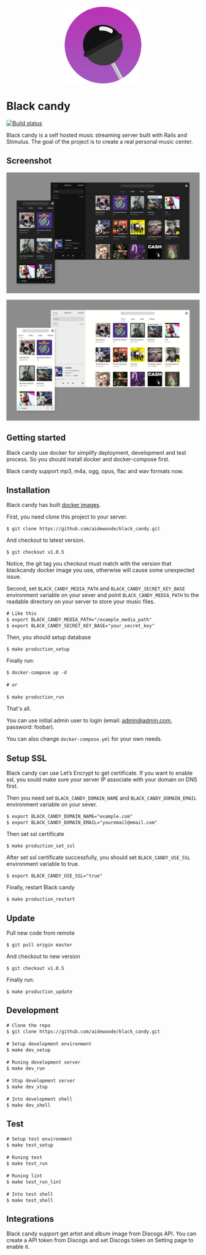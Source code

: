<p align='center'>
  <img alt='Black candy logo' width='200' src='app/frontend/images/logo.svg'>
</p>

# Black candy
[![Build status](https://travis-ci.org/aidewoode/black_candy.svg?branch=master)](https://travis-ci.org/aidewoode/black_candy)

Black candy is a self hosted music streaming server built with Rails and Stimulus. The goal of the project is to create a real personal music center.

## Screenshot
![screenshot theme dark](images/screenshot_theme_dark.png)

![screenshot theme light](images/screenshot_theme_light.png)


## Getting started

Black candy use docker for simplify deployment, development and test process. So you should install docker and docker-compose first.

Black candy support mp3, m4a, ogg, opus, flac and wav formats now.

## Installation

Black candy has built [docker images](https://hub.docker.com/r/blackcandy/blackcandy).

First, you need clone this project to your server. 

```
$ git clone https://github.com/aidewoode/black_candy.git
```

And checkout to latest version.

```
$ git checkout v1.0.5
```

Notice, the git tag you checkout must match with the version that blackcandy docker image you use, otherwise will cause some unexpected issue.

Second, set `BLACK_CANDY_MEDIA_PATH` and `BLACK_CANDY_SECRET_KEY_BASE` environment variable on your sever and point `BLACK_CANDY_MEDIA_PATH` to the readable directory on your server to store your music files.

```shell
# Like this
$ export BLACK_CANDY_MEDIA_PATH="/example_media_path"
$ export BLACK_CANDY_SECRET_KEY_BASE="your_secret_key"
```

Then, you should setup database

```shell
$ make production_setup 
```

Finally run:

```shell
$ docker-compose up -d

# or

$ make production_run
```

That's all. 

You can use initial admin user to login (email: admin@admin.com, password: foobar).

You can also change `docker-compose.yml` for your own needs.

## Setup SSL

Black candy can use Let’s Encrypt to get certificate. If you want to enable ssl, you sould make sure your server IP associate with your domain on DNS first.

Then you need set `BLACK_CANDY_DOMAIN_NAME` and `BLACK_CANDY_DOMAIN_EMAIL` environment variable on your sever.

```shell
$ export BLACK_CANDY_DOMAIN_NAME="example.com"
$ export BLACK_CANDY_DOMAIN_EMAIL="youremail@email.com"
```

Then set ssl certificate 

```shell
$ make production_set_ssl
```

After set ssl certificate successfully, you should set `BLACK_CANDY_USE_SSL` environment variable to true.

```shell
$ export BLACK_CANDY_USE_SSL="true"
```

Finally, restart Black candy

```shell
$ make production_restart
```

## Update

Pull new code from remote

```shell
$ git pull origin master
```

And checkout to new version

```shell
$ git checkout v1.0.5
```

Finally run:

```shell
$ make production_update 
```

## Development

```shell
# Clone the repo
$ git clone https://github.com/aidewoode/black_candy.git

# Setup development environment
$ make dev_setup

# Runing development server
$ make dev_run

# Stop development server
$ make dev_stop

# Into development shell
$ make dev_shell
```

## Test

```shell
# Setup test environment
$ make test_setup

# Runing test
$ make test_run

# Runing lint
$ make test_run_lint

# Into test shell
$ make test_shell
```

## Integrations

Black candy support get artist and album image from Discogs API. You can create a API token from Discogs and set Discogs token on Setting page to enable it.
